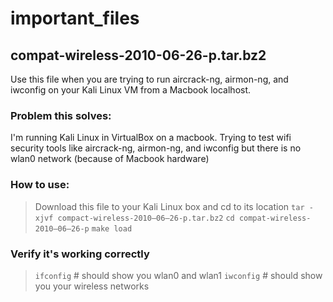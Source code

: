 # important_files

## compat-wireless-2010-06-26-p.tar.bz2
Use this file when you are trying to run aircrack-ng, airmon-ng, and iwconfig on your Kali Linux VM from a Macbook localhost.
### Problem this solves:
I'm running Kali Linux in VirtualBox on a macbook.
Trying to test wifi security tools like aircrack-ng, airmon-ng, and iwconfig but there is no wlan0 network (because of Macbook hardware)
### How to use:
> Download this file to your Kali Linux box and cd to its location
> `tar -xjvf compact-wireless-2010–06–26-p.tar.bz2`
> `cd compat-wireless-2010–06–26-p`
> `make load`
### Verify it's working correctly
> `ifconfig` # should show you wlan0 and wlan1
> `iwconfig` # should show you your wireless networks
